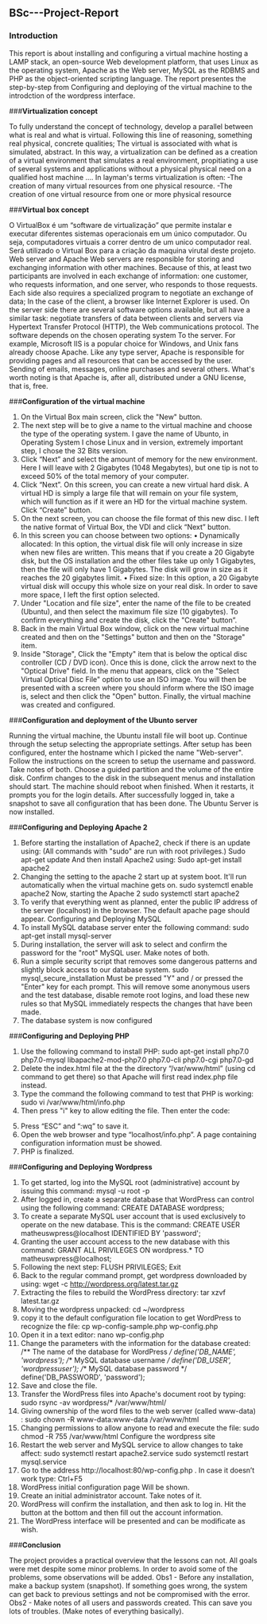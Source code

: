 ## BSc---Project-Report

### **Introduction**

This report is about installing and configuring a virtual machine hosting a LAMP stack, an open-source Web development platform, that uses Linux as the operating system, Apache as the Web server, MySQL as the RDBMS and PHP as the object-oriented scripting language.
The report presentes the step-by-step from Configuring and deploying of the virtual machine to the introdction of the wordpress interface.

###**Virtualization concept**

To fully understand the concept of technology, develop a parallel between what is real and what is virtual. Following this line of reasoning, something real physical, concrete qualities; The virtual is associated with what is simulated, abstract. In this way, a virtualization can be defined as a creation of a virtual environment that simulates a real environment, propitiating a use of several systems and applications without a physical physical need on a qualified host machine ....
In layman's terms virtualization is often:
 	-The creation of many virtual resources from one physical resource.
-The creation of one virtual resource from one or more physical resource

###**Virtual box concept**

O VirtualBox é um “software de virtualização” que permite instalar e executar diferentes sistemas operacionais em um único computador. Ou seja, computadores virtuais a correr dentro de um unico computador real. Será utilizado o Virtual Box para a criação da maquina virutal deste projeto.
Web server and Apache
Web servers are responsible for storing and exchanging information with other machines. Because of this, at least two participants are involved in each exchange of information: one customer, who requests information, and one server, who responds to those requests. Each side also requires a specialized program to negotiate an exchange of data; In the case of the client, a browser like Internet Explorer is used.
On the server side there are several software options available, but all have a similar task: negotiate transfers of data between clients and servers via Hypertext Transfer Protocol (HTTP), the Web communications protocol. The software depends on the chosen operating system To the server. For example, Microsoft IIS is a popular choice for Windows, and Unix fans already choose Apache.
Like any type server, Apache is responsible for providing pages and all resources that can be accessed by the user. Sending of emails, messages, online purchases and several others. What's worth noting is that Apache is, after all, distributed under a GNU license, that is, free.

###**Configuration of the virtual machine**

1.	On the Virtual Box main screen, click the "New" button.
2.	The next step will be to give a name to the virtual machine and choose the type of the operating system. I gave the name of Ubunto, in Operating System I chose Linux and in version, extremely important step, I chose the 32 Bits version.
3.	Click “Next” and select the amount of memory for the new environment. Here I will leave with 2 Gigabytes (1048 Megabytes), but one tip is not to exceed 50% of the total memory of your computer.
4.	Click “Next”. On this screen, you can create a new virtual hard disk. A virtual HD is simply a large file that will remain on your file system, which will function as if it were an HD for the virtual machine system. Click “Create” button.
5.	On the next screen, you can choose the file format of this new disc. I left the native format of Virtual Box, the VDI and click “Next” button.
6.	In this screen you can choose between two options:
•	Dynamically allocated: In this option, the virtual disk file will only increase in size when new files are written. This means that if you create a 20 Gigabyte disk, but the OS installation and the other files take up only 1 Gigabytes, then the file will only have 1 Gigabytes. The disk will grow in size as it reaches the 20 gigabytes limit.
•	Fixed size: In this option, a 20 Gigabyte virtual disk will occupy this whole size on your real disk.
In order to save more space, I left the first option selected.
7.	Under "Location and file size", enter the name of the file to be created (Ubuntu), and then select the maximum file size (10 gigabytes). To confirm everything and create the disk, click the "Create" button”.
8.	Back in the main Virtual Box window, click on the new virtual machine created and then on the "Settings" button and then on the "Storage" item.
9.	Inside "Storage", Click the "Empty" item that is below the optical disc controller (CD / DVD icon). Once this is done, click the arrow next to the "Optical Drive" field. In the menu that appears, click on the "Select Virtual Optical Disc File" option to use an ISO image. You will then be presented with a screen where you should inform where the ISO image is, select and then click the "Open" button.
Finally, the virtual machine was created and configured.

###**Configuration and deployment of the Ubunto server**

Running the virtual machine, the Ubuntu install file will boot up. Continue through the setup selecting the appropriate settings. After setup has been configured, enter the hostname which I picked the name "Web-server".
Follow the instructions on the screen to setup the username and password. Take notes of both. 
Choose a guided partition and the volume of the entire disk. Confirm changes to the disk in the subsequent menus and installation should start. The machine should reboot when finished.
When it restarts, it prompts you for the login details. After successfully logged in, take a snapshot to save all configuration that has been done.
The Ubuntu Server is now installed.

###**Configuring and Deploying Apache 2**

1.	Before starting the installation of Apache2, check if there is an update using:
(All commands with "sudo" are run with root privileges.)
Sudo apt-get update
And then install Apache2 using:
Sudo apt-get install apache2
2.	Changing the setting to the apache 2 start up at system boot. It'll run automatically  when the virtual machine gets on.
sudo systemctl enable apache2
Now, starting the Apache 2
sudo systemctl start apache2
3.	To verify that everything went as planned, enter the public IP address of the server (localhost) in the browser. The default apache page should appear.
Configuring and Deploying MySQL
1.	To install MySQL database server enter the following command:
sudo apt-get install mysql-server
2.	During installation, the server will ask to select and confirm the password for the "root" MySQL user. Make notes of both.
3.	Run a simple security script that removes some dangerous patterns and slightly block access to our database system.
sudo mysql_secure_installation
Must be pressed "Y" and / or pressed the "Enter" key for each prompt. This will remove some anonymous users and the test database, disable remote root logins, and load these new rules so that MySQL immediately respects the changes that have been made.
4.	The database system is now configured

###**Configuring and Deploying PHP**

1.	Use the following command to install PHP:
sudo apt-get install php7.0 php7.0-mysql libapache2-mod-php7.0 php7.0-cli php7.0-cgi php7.0-gd
2.	Delete the index.html file at the the directory “/var/www/html” (using cd command to get there) so that Apache will first read index.php file instead.
3.	Type the command the following command to test that PHP is working:
sudo vi /var/www/html/info.php
4.	Then press "i" key to allow editing the file. Then enter the code:
<?php
phpinfo();
?>
5.	Press “ESC” and “:wq” to save it.
6.	Open the web browser and type “localhost/info.php”. A page containing configuration information must be showed.
7.	PHP is finalized.

###**Configuring and Deploying Wordpress**

1.	To get started, log into the MySQL root (administrative) account by issuing this command:
mysql -u root -p
2.	After logged in, create a separate database that WordPress can control using the following command:
CREATE DATABASE wordpress;
3.	To create a separate MySQL user account that is used exclusively to operate on the new database. This is the command:
CREATE USER matheuswpress@localhost IDENTIFIED BY 'password';
4.	Granting the user account access to the new database with this command:
GRANT ALL PRIVILEGES ON wordpress.* TO matheuswpress@localhost;
5.	Following the next step:
FLUSH PRIVILEGES;
Exit
6.	Back to the regular command prompt, get wordpress downloaded by using:
wget -c http://wordpress.org/latest.tar.gz
7.	Extracting the files to rebuild the WordPress directory:
tar xzvf latest.tar.gz
8.	Moving the wordpress unpacked:
cd ~/wordpress
9.	copy it to the default configuration file location to get WordPress to recognize the file:
cp wp-config-sample.php wp-config.php
10.	Open it in a text editor:
nano wp-config.php
11.	Change the parameters with the information for the database created:
/** The name of the database for WordPress */
define('DB_NAME', 'wordpress');
/** MySQL database username */
define('DB_USER', 'wordpressuser');
/** MySQL database password */
define('DB_PASSWORD', 'password');
12.	Save and close the file.
13.	Transfer the WordPress files into Apache's document root by typing:
sudo rsync -av wordpress/* /var/www/html/ 
14.	Giving ownership of the word files to the web server (called www-data) :
sudo chown -R www-data:www-data /var/www/html
15.	Changing permissions to allow anyone to read and execute the file:
sudo chmod -R 755 /var/www/html
Configure the wordpress site
1.	Restart the web server and MySQL service to allow changes to take affect:
sudo systemctl restart apache2.service
sudo systemctl restart mysql.service
2.	Go to the address http://localhost:80/wp-config.php . In case it doesn’t work type:
Ctrl+F5
3.	WordPress initial configuration page Will be shown.
4.	Create an initial administrator account. Take notes of it.
5.	WordPress will confirm the installation, and then ask to log in. Hit the button at the bottom and then fill out the account information.
6.	The WordPress interface will be presented and can be modificate as wish.

###**Conclusion**

The project provides a practical overview that the lessons can not. All goals were met despite some minor problems. In order to avoid some of the problems, some observations will be added.
Obs1 - Before any installation, make a backup system (snapshot). If something goes wrong, the system can get back to previous settings and not be compromised with the error.
Obs2 - Make notes of all users and passwords created. This can save you lots of troubles. (Make notes of everything basically).
